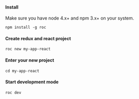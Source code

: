 #### Install
Make sure you have node 4.x+ and npm 3.x+ on your system.
```
npm install -g roc
```

#### Create redux and react project
```
roc new my-app-react
```

#### Enter your new project
```
cd my-app-react
```

#### Start development mode
```
roc dev
```
